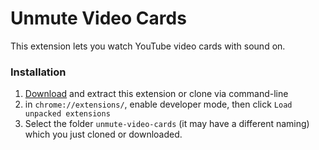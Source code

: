 # Unmute Video Cards

This extension lets you watch YouTube video cards with sound on.

### Installation

1. [Download](https://github.com/elhardoum/unmute-video-cards/releases/) and extract this extension or clone via command-line
2. in `chrome://extensions/`, enable developer mode, then click `Load unpacked extensions`
3. Select the folder `unmute-video-cards` (it may have a different naming) which you just cloned or downloaded.
